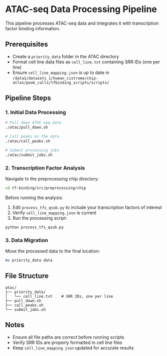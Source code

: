 # ATAC-seq Data Processing Pipeline

This pipeline processes ATAC-seq data and integrates it with transcription factor binding information.

## Prerequisites

- Create a `priority_data` folder in the ATAC directory
- Format cell line data files as `cell_line.txt` containing SRR IDs (one per line)
- Ensure `cell_line_mapping.json` is up to date in `/data1/datasets_1/human_cistrome/chip-atlas/peak_calls/tfbinding_scripts/scripts/`

## Pipeline Steps

### 1. Initial Data Processing

```bash
# Pull down ATAC-seq data
./atac/pull_down.sh

# Call peaks on the data
./atac/call_peaks.sh

# Submit processing jobs
./atac/submit_jobs.sh
```

### 2. Transcription Factor Analysis

Navigate to the preprocessing chip directory:
```bash
cd tf-binding/src/preprocessing/chip
```

Before running the analysis:
1. Edit `process_tfs_qsub.py` to include your transcription factors of interest
2. Verify `cell_line_mapping.json` is current
3. Run the processing script:
```bash
python process_tfs_qsub.py
```

### 3. Data Migration

Move the processed data to the final location:
```bash
mv priority_data data
```

## File Structure

```
atac/
├── priority_data/
│   └── cell_line.txt    # SRR IDs, one per line
├── pull_down.sh
├── call_peaks.sh
└── submit_jobs.sh
```

## Notes

- Ensure all file paths are correct before running scripts
- Verify SRR IDs are properly formatted in cell line files
- Keep `cell_line_mapping.json` updated for accurate results
